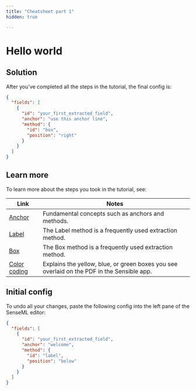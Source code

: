 ```yaml
---
title: "Cheatsheet part 1"
hidden: true

---
```


Hello world
===

Solution
---

After you've completed all the steps in the tutorial, the final config is:

```json
{
  "fields": [
    {
      "id": "your_first_extracted_field",
      "anchor": "use this anchor line",
      "method": {
        "id": "box",
        "position": "right"
      }
    }
  ]
}
```

Learn more
---

To learn more about the steps you took in the tutorial, see:

| Link                      | Notes                                                        |
| ------------------------- | ------------------------------------------------------------ |
| [Anchor](doc:anchor)      | Fundamental concepts such as anchors and methods.            |
| [Label](doc:label)        | The Label method is a frequently used extraction method.     |
| [Box](doc:box)            | The Box method is a frequently used extraction method.       |
| [Color coding](doc:color) | Explains the yellow, blue, or green boxes you see overlaid on the PDF in the Sensible app. |

Initial config
---

To undo all your changes, paste the following config into the left pane of the SenseML editor:


```json
{
  "fields": [
    {
      "id": "your_first_extracted_field",
      "anchor": "welcome",
      "method": {
        "id": "label",
        "position": "below"
      }
    }
  ]
}
```



